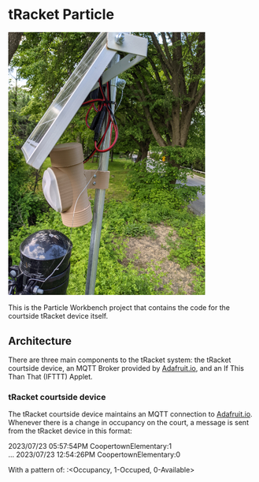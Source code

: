 # tRacket Particle

<img src="media/tRacketDeviceInstalled.jpg" alt="tRacket Device Installed" width="400"/>

This is the Particle Workbench project that contains the code for the courtside tRacket device itself. 



## Architecture

There are three main components to the tRacket system: the tRacket courtside device, an MQTT Broker provided by [Adafruit.io](https://io.adafruit.com/), and an If This Than That (IFTTT) Applet.

### tRacket courtside device

The tRacket courtside device maintains an MQTT connection to [Adafruit.io](https://io.adafruit.com/).  Whenever there is a change in occupancy on the court, a message is sent from the tRacket device in this format:


2023/07/23 05:57:54PM	CoopertownElementary:1	
...	
2023/07/23 12:54:26PM	CoopertownElementary:0

With a pattern of: <date time> <tRacket ID>:<Occupancy, 1-Occuped, 0-Available>
